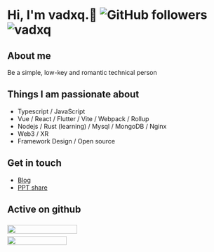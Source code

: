 # Hi, I'm **vadxq**.👋  ![GitHub followers](https://img.shields.io/github/followers/vadxq?style=social) <img src="https://komarev.com/ghpvc/?username=vadxq&label=Profile%20views&color=0e75b6&style=flat" alt="vadxq" />

<!-- <p align="center"> 
  Visitor count
  <img src="https://profile-counter.glitch.me/vadxq/count.svg" />
  <img src="https://komarev.com/ghpvc/?username=vadxq&label=Profile%20views&color=0e75b6&style=flat" alt="vadxq" />
</p> -->

## About me

Be a simple, low-key and romantic technical person

## Things I am passionate about

- Typescript / JavaScript
- Vue / React / Flutter / Vite / Webpack / Rollup
- Nodejs / Rust (learning) / Mysql / MongoDB / Nginx
- Web3 / XR
- Framework Design / Open source

## Get in touch

- [Blog](https://blog.vadxq.com)
- [PPT share](https://ppt.vadxq.com)

## Active on github

<div style="display: flex;justify-content: space-between;flex-wrap: wrap;">
  <img src="https://github-readme-stats.vercel.app/api?username=vadxq&show_icons=true&count_private=true" style="width:53%;min-width:300px;margin-top:6px;">
  <img src="https://github-readme-stats.vercel.app/api/top-langs/?username=vadxq&layout=compact" style="width:45%;min-width:300px;margin-top:6px;">
</div>
